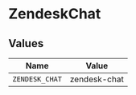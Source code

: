 # ZendeskChat


## Values

| Name           | Value          |
| -------------- | -------------- |
| `ZENDESK_CHAT` | zendesk-chat   |